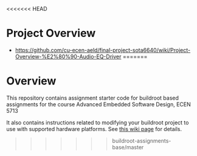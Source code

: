 <<<<<<< HEAD
# Project Overview
- https://github.com/cu-ecen-aeld/final-project-sota6640/wiki/Project-Overview-%E2%80%90-Audio-EQ-Driver
=======
# Overview

This repository contains assignment starter code for buildroot based assignments for the course Advanced Embedded Software Design, ECEN 5713

It also contains instructions related to modifying your buildroot project to use with supported hardware platforms.  See [this wiki page](https://github.com/cu-ecen-5013/buildroot-assignments-base/wiki/Supported-Hardware) for details.
>>>>>>> buildroot-assignments-base/master
